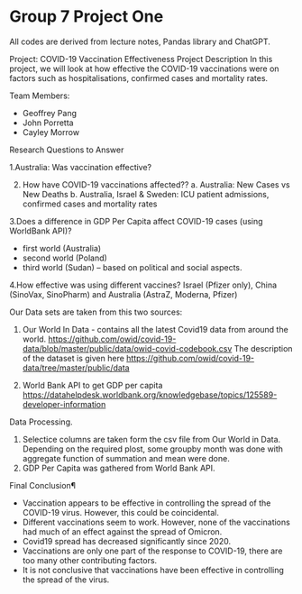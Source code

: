 # Group 7 Project One

All codes are derived from lecture notes, Pandas library and ChatGPT.

Project: COVID-19 Vaccination Effectiveness
Project Description
In this project, we will look at how effective the COVID-19 vaccinations were on factors such as hospitalisations, confirmed cases and mortality rates.

Team Members:
- Geoffrey Pang
- John Porretta
- Cayley Morrow

Research Questions to Answer

1.Australia: Was vaccination effective?

2. How have COVID-19 vaccinations affected??
a. Australia: New Cases vs New Deaths
b. Australia, Israel & Sweden: ICU patient admissions, confirmed cases and mortality rates

3.Does a difference in GDP Per Capita affect COVID-19 cases (using WorldBank API)?
- first world (Australia)
- second world (Poland)
- third world (Sudan) – based on political and social aspects.

4.How effective was using different vaccines?
Israel (Pfizer only), China (SinoVax, SinoPharm) and Australia (AstraZ, Moderna, Pfizer)


Our Data sets are taken from this two sources:
1. Our World In Data - contains all the latest Covid19 data from around the world.
https://github.com/owid/covid-19-data/blob/master/public/data/owid-covid-codebook.csv
The description of the dataset is given here https://github.com/owid/covid-19-data/tree/master/public/data

2. World Bank API to get GDP per capita
https://datahelpdesk.worldbank.org/knowledgebase/topics/125589-developer-information

Data Processing.
1. Selectice columns are taken form the csv file from Our World in Data.  Depending on the required plost, some groupby month was done with aggregate function of summation and mean were done.
2. GDP Per Capita was gathered from World Bank API.


Final Conclusion¶
- Vaccination appears to be effective in controlling the spread of the COVID-19 virus. However, this could be coincidental.
- Different vaccinations seem to work. However, none of the vaccinations had much of an effect against the spread of Omicron.
- Covid19 spread has decreased significantly since 2020.
- Vaccinations are only one part of the response to COVID-19, there are too many other contributing factors.
- It is not conclusive that vaccinations have been effective in controlling the spread of the virus.
